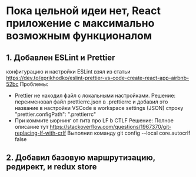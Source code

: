 # Пока цельной идеи нет, React приложение с максимально возможным функционалом

## 1. Добавлен ESLint и Prettier

конфигурацию и настройки ESLint взял из статьи https://dev.to/eprikhodko/eslint-prettier-vs-code-create-react-app-airbnb-52bc
Проблемы:

- Prettier не находил файл с локальными настройками.
  Решение: переименовал файл prettierrc.json в .prettierrc и добавил это название в настройки VSCode
  в workspace settings (JSON) строку "prettier.configPath": ".prettierrc"
- При коммите ыорнинг от гита про LF b CTLF
  Решение: Полное описание тут https://stackoverflow.com/questions/1967370/git-replacing-lf-with-crlf
  Выполнил команду git config --local core.autocrlf false

## 2. Добавил базовую маршрутизацию, редирект, и redux store
